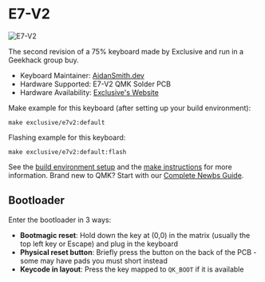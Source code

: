 # E7-V2

![E7-V2](https://imgur.com/p7Gi1fZ)

The second revision of a 75% keyboard made by Exclusive and run in a Geekhack group buy.

* Keyboard Maintainer: [AidanSmith.dev](https://github.com/Aidan-OS)
* Hardware Supported: E7-V2 QMK Solder PCB
* Hardware Availability: [Exclusive's Website](https://exclusive.run/collections/e7-v2)

Make example for this keyboard (after setting up your build environment):

    make exclusive/e7v2:default

Flashing example for this keyboard:

    make exclusive/e7v2:default:flash

See the [build environment setup](https://docs.qmk.fm/#/getting_started_build_tools) and the [make instructions](https://docs.qmk.fm/#/getting_started_make_guide) for more information. Brand new to QMK? Start with our [Complete Newbs Guide](https://docs.qmk.fm/#/newbs).

## Bootloader

Enter the bootloader in 3 ways:

* **Bootmagic reset**: Hold down the key at (0,0) in the matrix (usually the top left key or Escape) and plug in the keyboard
* **Physical reset button**: Briefly press the button on the back of the PCB - some may have pads you must short instead
* **Keycode in layout**: Press the key mapped to `QK_BOOT` if it is available
